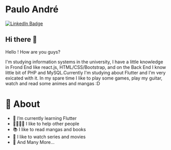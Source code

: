 # Paulo André
[![Linkedln Badge](https://img.shields.io/badge/-Linkedln-blue?style=flat-square&logo=Linkedin&logoColor=white&link=www.linkedin.com/in/paulo-andré-dev)](www.linkedin.com/in/paulo-andré-dev)

## Hi there 👋

 Hello ! How are you guys? 
 
 I'm studying information systems in the university, I have a little  knowledge in Frond End like react.js, HTML/CSS/Bootstrap, and on the Back End I know little bit of PHP and MySQL.Currently I'm studying about Flutter and I'm very exicated with it. In my spare time I like to play some games, play my guitar, watch and read some animes and mangas :D 

# 🧐 About

- 🌱 I’m currently learning Flutter 
- 🤜🏻🤛🏻 I like to help other people 
- 📚 I like to read mangas and books
- 🎥 I like to watch series and movies
- 🔁 And Many More...



